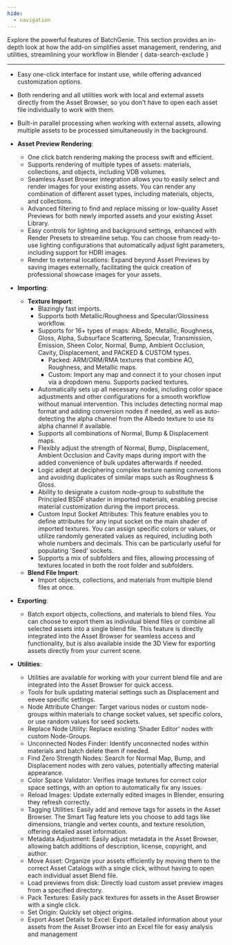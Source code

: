 ```yaml
---
hide:
  - navigation
---
```

Explore the powerful features of BatchGenie. This section provides an in-depth look at how the add-on simplifies asset management, rendering, and utilities, streamlining your workflow in Blender
{ data-search-exclude }

---

- Easy one-click interface for instant use, while offering advanced customization options.
- Both rendering and all utilities work with local and external assets directly from the Asset Browser, so you don't have to open each asset file individually to work with them.
- Built-in parallel processing when working with external assets, allowing multiple assets to be processed simultaneously in the background.

- **Asset Preview Rendering**:
    - One click batch rendering making the process swift and efficient.
    - Supports rendering of multiple types of assets: materials, collections, and objects, including VDB volumes.
    - Seamless Asset Browser integration allows you to easily select and render images for your existing assets. You can render any combination of different asset types, including materials, objects, and collections.
    - Advanced filtering to find and replace missing or low-quality Asset Previews for both newly imported assets and your existing Asset Library.
    - Easy controls for lighting and background settings, enhanced with Render Presets to streamline setup. You can choose from ready-to-use lighting configurations that automatically adjust light parameters, including support for HDRI images.
    - Render to external locations: Expand beyond Asset Previews by saving images externally, facilitating the quick creation of professional showcase images for your assets.

- **Importing**:
    - **Texture Import**:
        - Blazingly fast imports.
        - Supports both Metallic/Roughness and Specular/Glossiness workflow.
        - Supports for 16+ types of maps: Albedo, Metallic, Roughness, Gloss, Alpha, Subsurface Scattering, Specular, Transmission, Emission, Sheen Color, Normal, Bump, Ambient Occlusion, Cavity, Displacement, and PACKED & CUSTOM types.
            - Packed: ARM/ORM/RMA textures that combine AO, Roughness, and Metallic maps.
            - Custom: Import any map and connect it to your chosen input via a dropdown menu. Supports packed textures.
        - Automatically sets up all necessary nodes, including color space adjustments and other configurations for a smooth workflow without manual intervention. This includes detecting normal map format and adding conversion nodes if needed, as well as auto-detecting the alpha channel from the Albedo texture to use its alpha channel if available.
        - Supports all combinations of Normal, Bump & Displacement maps.
        - Flexibly adjust the strength of Normal, Bump, Displacement, Ambient Occlusion and Cavity maps during import with the added convenience of bulk updates afterwards if needed.
        - Logic adept at deciphering complex texture naming conventions and avoiding duplicates of similar maps such as Roughness & Gloss.
        - Ability to designate a custom node-group to substitute the Principled BSDF shader in imported materials, enabling precise material customization during the import process.
        - Custom Input Socket Attributes: This feature enables you to define attributes for any input socket on the main shader of imported textures. You can assign specific colors or values, or utilize randomly generated values as required, including both whole numbers and decimals. This can be particularly useful for populating 'Seed' sockets.
        - Supports a mix of subfolders and files, allowing processing of textures located in both the root folder and subfolders.
    - **Blend File Import**:
        - Import objects, collections, and materials from multiple blend files at once.

- **Exporting**:
    - Batch export objects, collections, and materials to blend files. You can choose to export them as individual blend files or combine all selected assets into a single blend file. This feature is directly integrated into the Asset Browser for seamless access and functionality, but is also available inside the 3D View for exporting assets directly from your current scene.

- **Utilities**:
    - Utilities are available for working with your current blend file and are integrated into the Asset Browser for quick access.
    - Tools for bulk updating material settings such as Displacement and eevee specific settings.
    - Node Attribute Changer: Target various nodes or custom node-groups within materials to change socket values, set specific colors, or use random values for seed sockets.
    - Replace Node Utility: Replace existing 'Shader Editor' nodes with custom Node-Groups.
    - Unconnected Nodes Finder: Identify unconnected nodes within materials and batch delete them if needed.
    - Find Zero Strength Nodes: Search for Normal Map, Bump, and Displacement nodes with zero values, potentially affecting material appearance.
    - Color Space Validator: Verifies image textures for correct color space settings, with an option to automatically fix any issues.
    - Reload Images: Update externally edited images in Blender, ensuring they refresh correctly.
    - Tagging Utilities: Easily add and remove tags for assets in the Asset Browser. The Smart Tag feature lets you choose to add tags like dimensions, triangle and vertex counts, and texture resolution, offering detailed asset information.
    - Metadata Adjustment: Easily adjust metadata in the Asset Browser, allowing batch additions of description, license, copyright, and author.
    - Move Asset: Organize your assets efficiently by moving them to the correct Asset Catalogs with a single click, without having to open each individual asset Blend file.
    - Load previews from disk:  Directly load custom asset preview images from a specified directory.
    - Pack Textures: Easily pack textures for assets in the Asset Browser with a single click.
    - Set Origin: Quickly set object origins.
    - Export Asset Details to Excel: Export detailed information about your assets from the Asset Browser into an Excel file for easy analysis and management